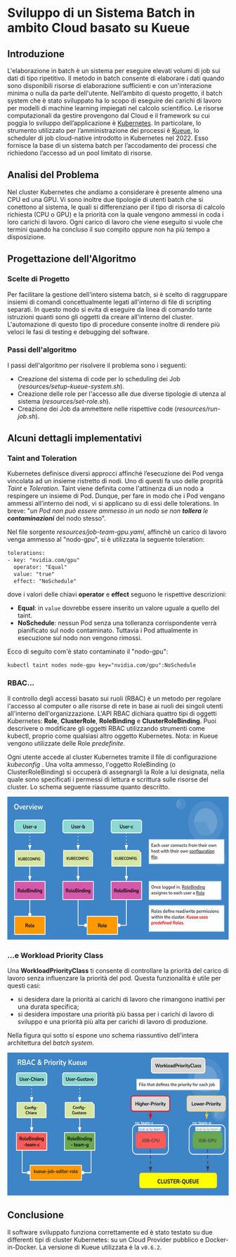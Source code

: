 # Sviluppo di un Sistema Batch in ambito Cloud basato su Kueue

## Introduzione

L'elaborazione in batch è un sistema per eseguire elevati volumi di job sui dati di tipo ripetitivo. Il metodo in batch consente di elaborare i dati quando sono disponibili risorse di elaborazione sufficienti e con un'interazione minima o nulla da parte dell'utente. Nell’ambito di questo progetto, il batch system che è stato sviluppato ha lo scopo di eseguire dei carichi di lavoro per modelli di machine learning impiegati nel calcolo scientifico. Le risorse computazionali da gestire provengono dal Cloud e il framework su cui poggia lo sviluppo dell’applicazione è [Kubernetes](https://kubernetes.io/it/). In particolare, lo strumento utilizzato per l’amministrazione dei processi è [Kueue](https://kueue.sigs.k8s.io/), lo scheduler di job cloud-native introdotto in Kubernetes nel 2022. Esso fornisce la base di un sistema batch per l’accodamento dei processi che richiedono l’accesso ad un pool limitato di risorse.


## Analisi del Problema

Nel cluster Kubernetes che andiamo a considerare è presente almeno una CPU ed una GPU. Vi sono inoltre due tipologie di utenti batch che si conettono al sistema, le quali si differenziano per il tipo di risorsa di calcolo richiesta (CPU o GPU) e la priorità con la quale vengono ammessi in coda i loro carichi di lavoro. Ogni carico di lavoro che viene eseguito si vuole che termini quando ha concluso il suo compito oppure non ha più tempo a disposizione. 


## Progettazione dell'Algoritmo

### Scelte di Progetto

Per facilitare la gestione dell'intero sistema batch, si è scelto di raggruppare insiemi di comandi concettualmente legati all'interno di file di scripting separati. In questo modo si evita di eseguire da linea di comando tante istruzioni quanti sono gli oggetti da creare all'interno del cluster. L'automazione di questo tipo di procedure consente inoltre di rendere più veloci le fasi di testing e debugging del software.

### Passi dell'algoritmo

I passi dell'algoritmo per risolvere il problema sono i seguenti:

- Creazione del sistema di code per lo scheduling dei Job (_resources/setup-kueue-system.sh_).
- Creazione delle role per l'accesso alle due diverse tipologie di utenza al sistema (_resources/set-role.sh_).
- Creazione dei Job da ammettere nelle rispettive code (_resources/run-job.sh_).


## Alcuni dettagli implementativi

### Taint and Toleration

Kubernetes definisce diversi approcci affinché l’esecuzione dei Pod venga vincolata ad un insieme ristretto di nodi. Uno di questi fa uso delle proprità _Taint_ e _Toleration_. Taint viene definita come l'attinenza di un nodo a respingere un insieme di Pod. Dunque, per fare in modo che i Pod vengano ammessi all’interno dei nodi, vi si applicano su di essi delle tolerations. In breve: "_un Pod non può essere ammesso in un nodo se non **tollera** le **contaminazioni**_ del nodo stesso". <br>

Nel file sorgente _resources/job-team-gpu.yaml_, affinchè un carico di lavoro venga ammesso al "nodo-gpu", si è utilizzata la seguente toleration:

```
tolerations:
- key: "nvidia.com/gpu"
  operator: "Equal"
  value: "true"
  effect: "NoSchedule" 
```
dove i valori delle chiavi **operator** e **effect** seguono le rispettive descrizioni: 

- **Equal**: in `value` dovrebbe essere inserito un valore uguale a quello del taint.
- **NoSchedule**: nessun Pod senza una tolleranza corrispondente verrà pianificato sul nodo contaminato. Tuttavia i Pod attualmente in esecuzione sul nodo non vengono rimossi. <br>

Ecco di seguito com'è stato contaminato il "nodo-gpu":

```
kubectl taint nodes node-gpu key="nvidia.com/gpu":NoSchedule
```

### RBAC...

Il controllo degli accessi basato sui ruoli (RBAC) è un metodo per regolare l'accesso al computer o alle risorse di rete in base ai ruoli dei singoli utenti all'interno dell'organizzazione. L'API RBAC dichiara quattro tipi di oggetti Kubernetes: **Role**, **ClusterRole**, **RoleBinding** e **ClusterRoleBinding**. Puoi descrivere o modificare gli oggetti RBAC utilizzando strumenti come kubectl, proprio come qualsiasi altro oggetto Kubernetes. Nota: in Kueue vengono utilizzate delle Role _predefinite_. <br>

Ogni utente accede al cluster Kubernetes tramite il file di configurazione _kubeconfig_ . Una volta ammesso, l'oggetto RoleBinding (o ClusterRoleBinding) si occuperà di assegnargli la Role a lui designata, nella quale sono specificati i permessi di lettura e scrittura sulle risorse del cluster. Lo schema seguente riassume quanto descritto.

<img src="image/role_ii.jpg" alt="Role" width="650" height="325">

### ...e Workload Priority Class

Una **WorkloadPriorityClass** ti consente di controllare la priorità del carico di lavoro senza influenzare la priorità del pod. Questa funzionalità è utile per questi casi:

- si desidera dare la priorità ai carichi di lavoro che rimangono inattivi per una durata specifica;
- si desidera impostare una priorità più bassa per i carichi di lavoro di sviluppo e una priorità più alta per
carichi di lavoro di produzione.

Nella figura qui sotto si espone uno schema riassuntivo dell'intera architettura del _batch system_.

<img src="image/archi_ii.jpg" alt="Arc" width="650" height="325">

## Conclusione

Il software sviluppato funziona correttamente ed è stato testato su due differenti tipi di cluster Kubernetes: su un Cloud Provider pubblico e Docker-in-Docker. La versione di Kueue utilizzata è la `v0.6.2`. 






